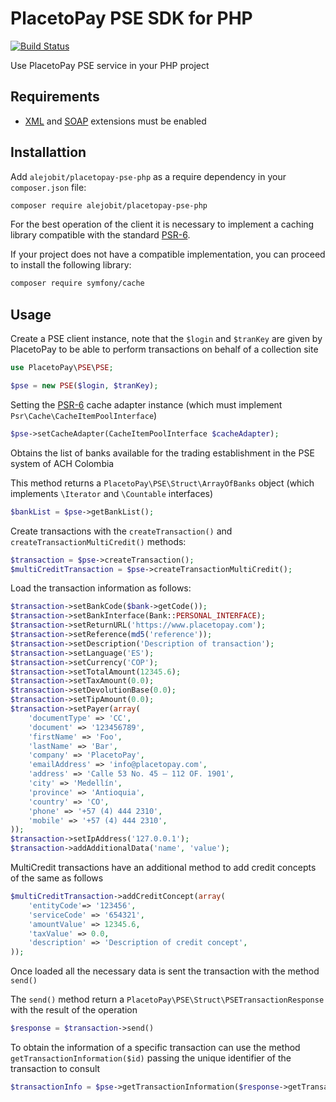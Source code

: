 # PlacetoPay PSE SDK for PHP

[![Build Status](https://travis-ci.org/alejobit/placetopay-pse-php.svg?branch=master)](https://travis-ci.org/alejobit/placetopay-pse-php)

Use PlacetoPay PSE service in your PHP project

## Requirements

- [XML](http://php.net/manual/en/book.libxml.php) and [SOAP](http://php.net/manual/en/book.soap.php) extensions must be enabled

## Installattion

Add ``alejobit/placetopay-pse-php`` as a require dependency in your ``composer.json`` file:

```bash
composer require alejobit/placetopay-pse-php
```

For the best operation of the client it is necessary to implement a caching library compatible with the standard [PSR-6](http://www.php-fig.org/psr/psr-6/).

If your project does not have a compatible implementation, you can proceed to install the following library:

```bash
composer require symfony/cache
```

## Usage

Create a PSE client instance, note that the ``$login`` and ``$tranKey`` are given by PlacetoPay to be able to perform transactions on behalf of a collection site

```php
use PlacetoPay\PSE\PSE;

$pse = new PSE($login, $tranKey);
```

Setting the [PSR-6](http://www.php-fig.org/psr/psr-6/) cache adapter instance (which must implement ``Psr\Cache\CacheItemPoolInterface``)

```php
$pse->setCacheAdapter(CacheItemPoolInterface $cacheAdapter);
```

Obtains the list of banks available for the trading establishment in the PSE system of ACH Colombia

This method returns a ``PlacetoPay\PSE\Struct\ArrayOfBanks`` object (which implements ``\Iterator`` and ``\Countable`` interfaces)

```php
$bankList = $pse->getBankList();
```

Create transactions with the ``createTransaction()`` and ``createTransactionMultiCredit()`` methods:

```php
$transaction = $pse->createTransaction();
$multiCreditTransaction = $pse->createTransactionMultiCredit();
```

Load the transaction information as follows:

```php
$transaction->setBankCode($bank->getCode());
$transaction->setBankInterface(Bank::PERSONAL_INTERFACE);
$transaction->setReturnURL('https://www.placetopay.com');
$transaction->setReference(md5('reference'));
$transaction->setDescription('Description of transaction');
$transaction->setLanguage('ES');
$transaction->setCurrency('COP');
$transaction->setTotalAmount(12345.6);
$transaction->setTaxAmount(0.0);
$transaction->setDevolutionBase(0.0);
$transaction->setTipAmount(0.0);
$transaction->setPayer(array(
    'documentType' => 'CC',
    'document' => '123456789',
    'firstName' => 'Foo',
    'lastName' => 'Bar',
    'company' => 'PlacetoPay',
    'emailAddress' => 'info@placetopay.com',
    'address' => 'Calle 53 No. 45 – 112 OF. 1901',
    'city' => 'Medellín',
    'province' => 'Antioquia',
    'country' => 'CO',
    'phone' => '+57 (4) 444 2310',
    'mobile' => '+57 (4) 444 2310',
));
$transaction->setIpAddress('127.0.0.1');
$transaction->addAdditionalData('name', 'value');
```

MultiCredit transactions have an additional method to add credit concepts of the same as follows

```php
$multiCreditTransaction->addCreditConcept(array(
    'entityCode'=> '123456',
    'serviceCode' => '654321',
    'amountValue' => 12345.6,
    'taxValue' => 0.0,
    'description' => 'Description of credit concept',
));
```

Once loaded all the necessary data is sent the transaction with the method ``send()``

The ``send()`` method return a ``PlacetoPay\PSE\Struct\PSETransactionResponse`` with the result of the operation

```php
$response = $transaction->send()
```

To obtain the information of a specific transaction can use the method ``getTransactionInformation($id)`` passing the unique identifier of the transaction to consult

```php
$transactionInfo = $pse->getTransactionInformation($response->getTransactionId());
```
